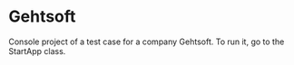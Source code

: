 # Gehtsoft
Console project of a test case for a company Gehtsoft.
To run it, go to the StartApp class.
